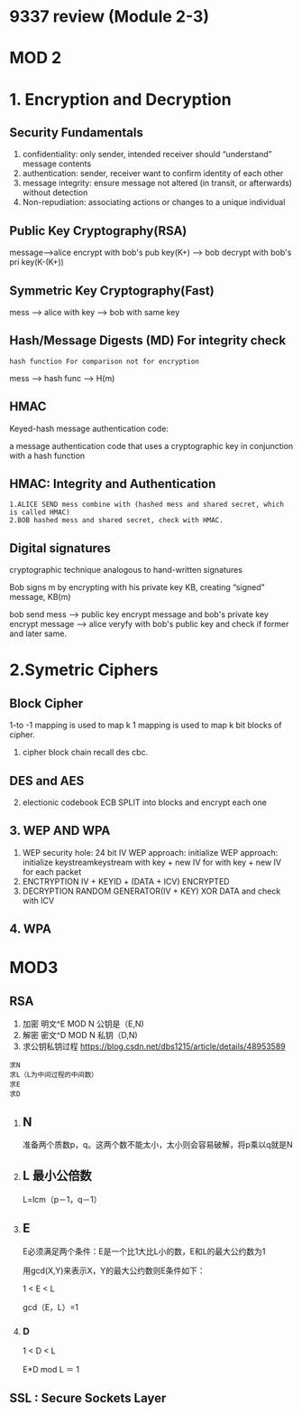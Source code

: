 # 9337 review (Module 2-3)
# MOD 2
# 1. Encryption and Decryption
## Security Fundamentals
1. confidentiality:
only sender, intended receiver should “understand” message
contents
2. authentication:
sender, receiver want to confirm identity of each other
3. message integrity:
ensure message not altered (in transit, or afterwards)
without detection
4. Non-repudiation:
associating actions or changes to a unique individual

## Public Key Cryptography(RSA)
message-->alice encrypt with bob's pub key(K+) --> bob decrypt with bob's pri key(K-(K+))

## Symmetric Key Cryptography(Fast)
mess --> alice with key --> bob with same key

## Hash/Message Digests (MD) For integrity check
    hash function For comparison not for encryption
mess --> hash func --> H(m)

## HMAC
Keyed-hash message authentication code:

a message authentication code that uses a cryptographic key in
conjunction with a hash function
## HMAC: Integrity and Authentication

    1.ALICE SEND mess combine with (hashed mess and shared secret, which is called HMAC)
    2.BOB hashed mess and shared secret, check with HMAC.
## Digital signatures
cryptographic technique analogous to hand-written
signatures

Bob signs m by encrypting with his private key KB,
creating “signed” message, KB(m)

bob send mess --> public key encrypt message and bob's private key encrypt message --> alice veryfy with bob's public key and check if former and later same.
# 2.Symetric Ciphers
## Block Cipher
1-to -1 mapping is used to map k 1 mapping is used to map k bit blocks of cipher.

1. cipher block chain
recall des cbc.

## DES and AES
2. electionic codebook ECB
SPLIT into blocks and encrypt each one

## 3. WEP AND WPA
1. WEP security hole: 24 bit IV
WEP approach: initialize WEP approach: initialize  keystreamkeystream with key + new IV for with key + new IV  for each packet
2. ENCTRYPTION
IV + KEYID + (DATA + ICV) ENCRYPTED
3. DECRYPTION
RANDOM GENERATOR(IV + KEY) XOR DATA and check with ICV

## 4. WPA

# MOD3
## RSA
1. 加密
    明文^E MOD N 
    公钥是（E,N)
2. 解密
    密文^D MOD N
    私钥（D,N)
3. 求公钥私钥过程
https://blog.csdn.net/dbs1215/article/details/48953589
```
求N
求L（L为中间过程的中间数）
求E
求D
```
1. ## N
    准备两个质数p，q。这两个数不能太小，太小则会容易破解，将p乘以q就是N
2. ## L 最小公倍数
    L=lcm（p－1，q－1）
3. ## E
    E必须满足两个条件：E是一个比1大比L小的数，E和L的最大公约数为1 

    用gcd(X,Y)来表示X，Y的最大公约数则E条件如下：
    
    1 < E < L

    gcd（E，L）=1
4. ### D
    1 < D < L

    E*D mod L ＝ 1

## SSL : Secure Sockets Layer


